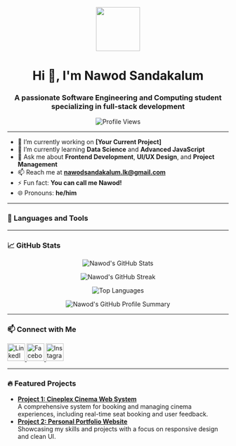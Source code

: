 <p align="center" ><img  src = "https://github.com/7oSkaaa/7oSkaaa/blob/main/Images/about_me.gif?raw=true" width = 100px></p>
<h1 align="center">Hi 👋, I'm Nawod Sandakalum</h1>
<h3 align="center">A passionate Software Engineering and Computing student specializing in full-stack development</h3>

<p align="center">
  <img src="https://komarev.com/ghpvc/?username=Nawod-perera&label=Profile%20views&color=0e75b6&style=flat" alt="Profile Views" />
</p>

---

- 🔭 I’m currently working on **[Your Current Project]**
- 🌱 I’m currently learning **Data Science** and **Advanced JavaScript**
- 💬 Ask me about **Frontend Development**, **UI/UX Design**, and **Project Management**
- 📫 Reach me at **nawodsandakalum.lk@gmail.com**
- ⚡ Fun fact: **You can call me Nawod!**
- 🌐 Pronouns: **he/him**

---

### 🚀 Languages and Tools
<p align="left"> 
  <!-- Icons for each language/tool here -->
</p>

---

### 📈 GitHub Stats
<p align="center">
  <img src="https://github-readme-stats.vercel.app/api?username=Nawod-perera&show_icons=true&theme=radical" alt="Nawod's GitHub Stats"/>
</p>
<p align="center">
  <img src="https://github-readme-streak-stats.herokuapp.com/?user=Nawod-perera&theme=radical" alt="Nawod's GitHub Streak"/>
</p>
<p align="center">
  <img src="https://github-readme-stats.vercel.app/api/top-langs/?username=Nawod-perera&layout=compact&theme=radical" alt="Top Languages"/>
</p>
<p align="center">
  <img src="https://github-profile-summary-cards.vercel.app/api/cards/profile-details?username=Nawod-perera&theme=radical" alt="Nawod's GitHub Profile Summary"/>
</p>

---

### 📫 Connect with Me
<p align="left">
  <a href="https://linkedin.com/in/nawod-sandakalum" target="_blank">
    <img src="https://img.icons8.com/fluent/48/000000/linkedin.png" alt="LinkedIn" height="40" width="40"/>
  </a>
  <a href="https://fb.com/sandakalum.perera" target="_blank">
    <img src="https://img.icons8.com/fluent/48/000000/facebook.png" alt="Facebook" height="40" width="40"/>
  </a>
  <a href="https://instagram.com/sandakalum.perera" target="_blank">
    <img src="https://img.icons8.com/fluent/48/000000/instagram-new.png" alt="Instagram" height="40" width="40"/>
  </a>
</p>

---

### 🔥 Featured Projects
- **[Project 1: Cineplex Cinema Web System](https://github.com/Nawod-perera/yourprojectlink)**  
  A comprehensive system for booking and managing cinema experiences, including real-time seat booking and user feedback.
- **[Project 2: Personal Portfolio Website](https://github.com/Nawod-perera/yourprojectlink)**  
  Showcasing my skills and projects with a focus on responsive design and clean UI.
